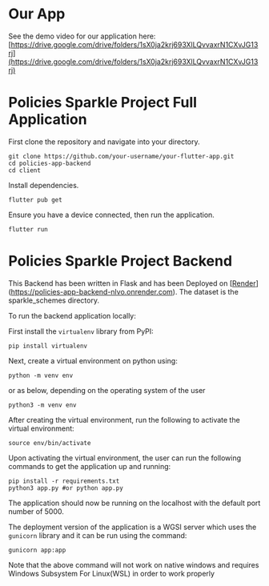 # Our App
See the demo video for our application here:
[https://drive.google.com/drive/folders/1sX0ja2krj693XlLQvvaxrN1CXvJG13rj](https://drive.google.com/drive/folders/1sX0ja2krj693XlLQvvaxrN1CXvJG13rj)

# Policies Sparkle Project Full Application
First clone the repository and navigate into your directory.
```
git clone https://github.com/your-username/your-flutter-app.git
cd policies-app-backend
cd client
```
Install dependencies.
```
flutter pub get
```
Ensure you have a device connected, then run the application.
```
flutter run
```


# Policies Sparkle Project Backend

This Backend has been written in Flask and has been Deployed on [[Render](https://policies-app-backend.onrender.com/)](https://policies-app-backend-nlvo.onrender.com). The dataset is the sparkle_schemes directory. 

To run the backend application locally:

First install the `virtualenv` library from PyPI:
```
pip install virtualenv
```
Next, create a virtual environment on python using:

```
python -m venv env
```
or as below, depending on the operating system of the user
```
python3 -m venv env
```

After creating the virtual environment, run the following to activate the virtual environment:

```
source env/bin/activate
```

Upon activating the virtual environment, the user can run the following commands to get the application up and running:

```
pip install -r requirements.txt
python3 app.py #or python app.py 
```

The application should now be running on the localhost with the default port number of 5000.

The deployment version of the application is a WGSI server which uses the `gunicorn` library and it can be run using the command:
```
gunicorn app:app
```
Note that the above command will not work on native windows and requires Windows Subsystem For Linux(WSL) in order to work properly
